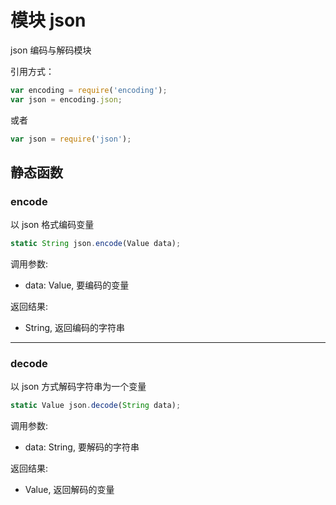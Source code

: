 # 模块 json
json 编码与解码模块

引用方式：
```JavaScript
var encoding = require('encoding');
var json = encoding.json;
```
或者
```JavaScript
var json = require('json');
```

## 静态函数
        
### encode
以 json 格式编码变量
```JavaScript
static String json.encode(Value data);
```

调用参数:
* data: Value, 要编码的变量

返回结果:
* String, 返回编码的字符串

--------------------------
### decode
以 json 方式解码字符串为一个变量
```JavaScript
static Value json.decode(String data);
```

调用参数:
* data: String, 要解码的字符串

返回结果:
* Value, 返回解码的变量

